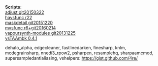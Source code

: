 **Scripts:**<br>
[adjust git20150322](https://github.com/dubhater/vapoursynth-adjust)<br>
[havsfunc r22](http://forum.doom9.org/showthread.php?t=166582)<br>
[maskdetail git20151220](https://github.com/MonoS/VS-MaskDetail)<br>
[mvsfunc r6+git20160214](https://github.com/HomeOfVapourSynthEvolution/mvsfunc)<br>
[vapoursynth-modules git20131225](https://github.com/4re/vapoursynth-modules)<br>
[vsTAAmbk 0.4.1](https://github.com/HomeOfVapourSynthEvolution/vsTAAmbk)<br>

dehalo_alpha, edgecleaner, fastlinedarken, finesharp, knlm, mcdegrainsharp, nnedi3_rpow2,
psharpen, resamplehq, sharpaamcmod, supersampledantialiasing, vshelpers: https://gist.github.com/4re/
